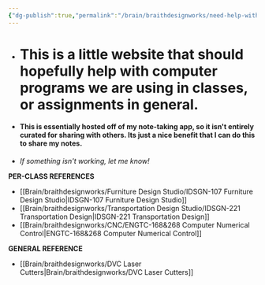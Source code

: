 ```yaml
---
{"dg-publish":true,"permalink":"/brain/braithdesignworks/need-help-with-an-assignment-start-here/","tags":["gardenEntry"]}
---
```



- # This is a little website that should hopefully help with computer programs we are using in classes, or assignments in general.
- #### This is essentially hosted off of my note-taking app, so it isn't entirely curated for sharing with others. Its just a nice benefit that I can do this to share my notes.
- *If something isn't working, let me know!*

**PER-CLASS REFERENCES**
- [[Brain/braithdesignworks/Furniture Design Studio/IDSGN-107 Furniture Design Studio\|IDSGN-107 Furniture Design Studio]]
- [[Brain/braithdesignworks/Transportation Design Studio/IDSGN-221 Transportation Design\|IDSGN-221 Transportation Design]]
- [[Brain/braithdesignworks/CNC/ENGTC-168&268 Computer Numerical Control\|ENGTC-168&268 Computer Numerical Control]]

**GENERAL REFERENCE**
- [[Brain/braithdesignworks/DVC Laser Cutters\|Brain/braithdesignworks/DVC Laser Cutters]]
